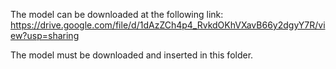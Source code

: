 The model can be downloaded at the following link: <br/>
https://drive.google.com/file/d/1dAzZCh4p4_RvkdOKhVXavB66y2dgyY7R/view?usp=sharing

The model must be downloaded and inserted in this folder.